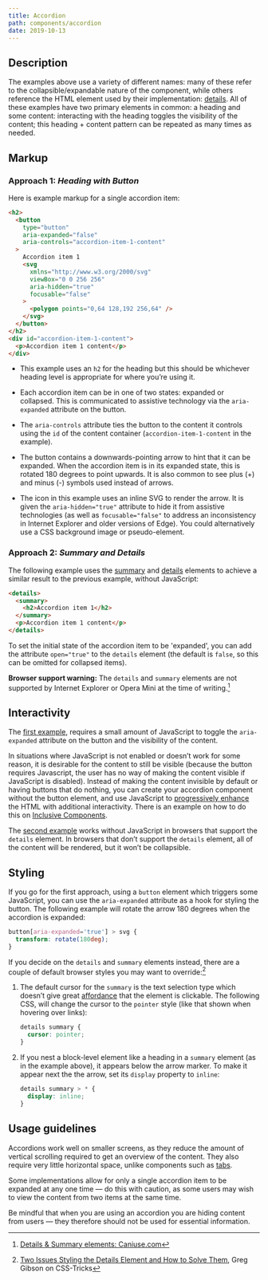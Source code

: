 ```yaml
---
title: Accordion
path: components/accordion
date: 2019-10-13
---
```


## Description

The examples above use a variety of different names: many of these refer to the collapsible/expandable nature of the component, while others reference the HTML element used by their implementation: [details](https://developer.mozilla.org/en-US/docs/Web/HTML/Element/details). All of these examples have two primary elements in common: a heading and some content: interacting with the heading toggles the visibility of the content; this heading + content pattern can be repeated as many times as needed.

## Markup

### Approach 1: _Heading with Button_

Here is example markup for a single accordion item:

```html
<h2>
  <button
    type="button"
    aria-expanded="false"
    aria-controls="accordion-item-1-content"
  >
    Accordion item 1
    <svg
      xmlns="http://www.w3.org/2000/svg"
      viewBox="0 0 256 256"
      aria-hidden="true"
      focusable="false"
    >
      <polygon points="0,64 128,192 256,64" />
    </svg>
  </button>
</h2>
<div id="accordion-item-1-content">
  <p>Accordion item 1 content</p>
</div>
```

- This example uses an `h2` for the heading but this should be whichever heading level is appropriate for where you’re using it.

- Each accordion item can be in one of two states: expanded or collapsed. This is communicated to assistive technology via the `aria-expanded` attribute on the button.

- The `aria-controls` attribute ties the button to the content it controls using the `id` of the content container (`accordion-item-1-content` in the example).

- The button contains a downwards-pointing arrow to hint that it can be expanded. When the accordion item is in its expanded state, this is rotated 180 degrees to point upwards. It is also common to see plus (+) and minus (-) symbols used instead of arrows.

- The icon in this example uses an inline SVG to render the arrow. It is given the `aria-hidden="true"` attribute to hide it from assistive technologies (as well as `focusable="false"` to address an inconsistency in Internet Explorer and older versions of Edge). You could alternatively use a CSS background image or pseudo-element.

### Approach 2: _Summary and Details_

The following example uses the [summary](https://developer.mozilla.org/en-US/docs/Web/HTML/Element/summary) and [details](https://developer.mozilla.org/en-US/docs/Web/HTML/Element/details) elements to achieve a similar result to the previous example, without JavaScript:

```html
<details>
  <summary>
    <h2>Accordion item 1</h2>
  </summary>
  <p>Accordion item 1 content</p>
</details>
```

To set the initial state of the accordion item to be 'expanded', you can add the attribute `open="true"` to the `details` element (the default is `false`, so this can be omitted for collapsed items).

**Browser support warning:** The `details` and `summary` elements are not supported by Internet Explorer or Opera Mini at the time of writing.[^1]

## Interactivity

The [first example](#approach-1-heading-with-button), requires a small amount of JavaScript to toggle the `aria-expanded` attribute on the button and the visibility of the content.

In situations where JavaScript is not enabled or doesn’t work for some reason, it is desirable for the content to still be visible (because the button requires Javascript, the user has no way of making the content visible if JavaScript is disabled). Instead of making the content invisible by default or having buttons that do nothing, you can create your accordion component without the button element, and use JavaScript to [progressively enhance](https://www.gov.uk/service-manual/technology/using-progressive-enhancement) the HTML with additional interactivity. There is an example on how to do this on [Inclusive Components](https://inclusive-components.design/collapsible-sections/).

The [second example](#approach-2-summary-and-details) works without JavaScript in browsers that support the `details` element. In browsers that don’t support the `details` element, all of the content will be rendered, but it won’t be collapsible.

## Styling

If you go for the first approach, using a `button` element which triggers some JavaScript, you can use the `aria-expanded` attribute as a hook for styling the button. The following example will rotate the arrow 180 degrees when the accordion is expanded:

```css
button[aria-expanded='true'] > svg {
  transform: rotate(180deg);
}
```

If you decide on the `details` and `summary` elements instead, there are a couple of default browser styles you may want to override:[^2]

1. The default cursor for the `summary` is the text selection type which doesn’t give great [affordance](https://uxplanet.org/ux-design-glossary-how-to-use-affordances-in-user-interfaces-393c8e9686e4) that the element is clickable. The following CSS, will change the cursor to the `pointer` style (like that shown when hovering over links):

   ```css
   details summary {
     cursor: pointer;
   }
   ```

2. If you nest a block-level element like a heading in a `summary` element (as in the example above), it appears below the arrow marker. To make it appear next the the arrow, set its `display` property to `inline`:

   ```css
   details summary > * {
     display: inline;
   }
   ```

## Usage guidelines

Accordions work well on smaller screens, as they reduce the amount of vertical scrolling required to get an overview of the content. They also require very little horizontal space, unlike components such as [tabs](/components/tabs).

Some implementations allow for only a single accordion item to be expanded at any one time — do this with caution, as some users may wish to view the content from two items at the same time.

Be mindful that when you are using an accordion you are hiding content from users — they therefore should not be used for essential information.

[^1]: [Details & Summary elements: Caniuse.com](https://caniuse.com/#feat=details)
[^2]: [Two Issues Styling the Details Element and How to Solve Them](https://css-tricks.com/two-issues-styling-the-details-element-and-how-to-solve-them/), Greg Gibson on CSS-Tricks
